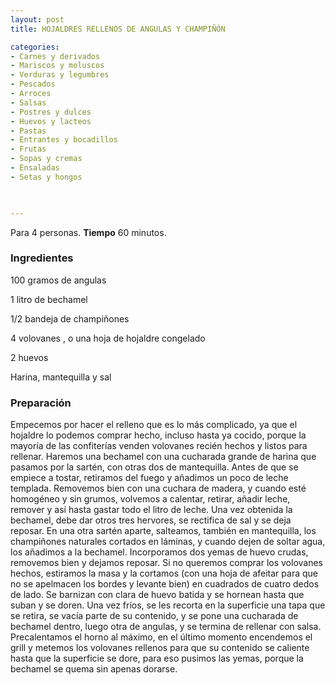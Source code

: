 ```yaml
---
layout: post
title: HOJALDRES RELLENOS DE ANGULAS Y CHAMPIÑÓN

categories:
- Carnes y derivados
- Mariscos y moluscos
- Verduras y legumbres
- Pescados
- Arroces
- Salsas
- Postres y dulces
- Huevos y lacteos
- Pastas
- Entrantes y bocadillos
- Frutas
- Sopas y cremas
- Ensaladas
- Setas y hongos
 


---
```


Para 4 personas.
<b>Tiempo</b> 60 minutos.

<h3>Ingredientes</h3>

100 gramos de angulas

1 litro de bechamel

1/2 bandeja de champiñones

4 volovanes , o una hoja de hojaldre congelado

2 huevos

Harina, mantequilla y sal

<h3>Preparación</h3>

Empecemos por hacer el relleno que es lo más complicado, ya que el hojaldre lo podemos comprar hecho, incluso hasta ya cocido, porque la mayoría de las confiterías venden volovanes recién hechos y listos para rellenar. Haremos una bechamel con una cucharada grande de harina que pasamos por la sartén, con otras dos de mantequilla. Antes de que se empiece a tostar, retiramos del fuego y añadimos un poco de leche templada. Removemos bien con una cuchara de madera, y cuando esté homogéneo y sin grumos, volvemos a calentar, retirar, añadir leche, remover y así hasta gastar todo el litro de leche. Una vez obtenida la bechamel, debe dar otros tres hervores, se rectifica de sal y se deja reposar. En una otra sartén aparte, salteamos, también en mantequilla, los champiñones naturales cortados en láminas, y cuando dejen de soltar agua, los añadimos a la bechamel. Incorporamos dos yemas de huevo crudas, removemos bien y dejamos reposar. Si no queremos comprar los volovanes hechos, estiramos la masa y la cortamos (con una hoja de afeitar para que no se apelmacen los bordes y levante bien) en cuadrados de cuatro dedos de lado. Se barnizan con clara de huevo batida y se hornean hasta que suban y se doren. Una vez fríos, se les recorta en la superficie una tapa que se retira, se vacía parte de su contenido, y se pone una cucharada de bechamel dentro, luego otra de angulas, y se termina de rellenar con salsa. Precalentamos el horno al máximo, en el último momento encendemos el grill y metemos los volovanes rellenos para que su contenido se caliente hasta que la superficie se dore, para eso pusimos las yemas, porque la bechamel se quema sin apenas dorarse.

